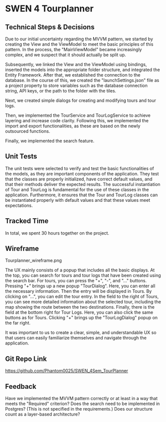 # SWEN 4 Tourplanner 

## Technical Steps & Decisions
Due to our initial uncertainty regarding the MVVM pattern, we started by creating the View and the ViewModel to meet the basic principles of this pattern. In the process, the "MainViewModel" became increasingly complex, and we suspect that it should actually be split up.

Subsequently, we linked the View and the ViewModel using bindings, inserted the models into the appropriate folder structure, and integrated the Entity Framework. After that, we established the connection to the database. In the course of this, we created the "launchSettings.json" file as a project property to store variables such as the database connection string, API keys, or the path to the folder with the tiles.

Next, we created simple dialogs for creating and modifying tours and tour logs.

Then, we implemented the TourService and TourLogService to achieve layering and increase code clarity. Following this, we implemented the import and export functionalities, as these are based on the newly outsourced functions.

Finally, we implemented the search feature.

## Unit Tests
The unit tests were selected to verify and test the basic functionalities of the models, as they are important components of the application. They test that the classes are properly initialized, have correct default values, and that their methods deliver the expected results. The successful instantiation of Tour and TourLog is fundamental for the use of these classes in the application. Furthermore, it ensures that the Tour and TourLog classes can be instantiated properly with default values and that these values meet expectations.

## Tracked Time
In total, we spent 30 hours together on the project.

## Wireframe
Tourplanner_wireframe.png

The UX mainly consists of a popup that includes all the basic displays. At the top, you can search for tours and tour logs that have been created using the search bar. For tours, you can press the "+", "-", and "..." buttons. Pressing "+" brings up a new popup "TourDialog". Here, you can enter all the necessary information. Then the entry will be displayed in Tours. By clicking on "...", you can edit the tour entry. In the field to the right of Tours, you can see more detailed information about the selected tour, including the map showing the route between the two destinations. Finally, there is the field at the bottom right for Tour Logs. Here, you can also click the same buttons as for Tours. Clicking "+" brings up the "TourLogDialog" popup on the far right.

It was important to us to create a clear, simple, and understandable UX so that users can easily familiarize themselves and navigate through the application.

## Git Repo Link
https://github.com/Phantom0025/SWEN_4Sem_TourPlanner

## Feedback
Have we implemented the MVVM pattern correctly or at least in a way that meets the "Required" criterion? Does the search need to be implemented in Postgres? (This is not specified in the requirements.) Does our structure count as a layer-based architecture?